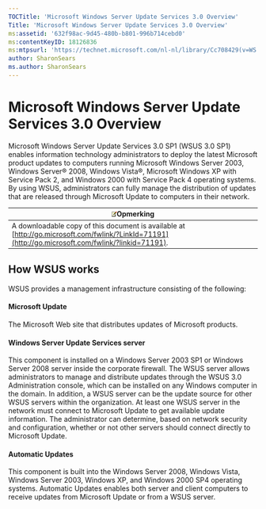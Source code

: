 ```yaml
---
TOCTitle: 'Microsoft Windows Server Update Services 3.0 Overview'
Title: 'Microsoft Windows Server Update Services 3.0 Overview'
ms:assetid: '632f98ac-9d45-480b-b801-996b714cebd0'
ms:contentKeyID: 18126836
ms:mtpsurl: 'https://technet.microsoft.com/nl-nl/library/Cc708429(v=WS.10)'
author: SharonSears
ms.author: SharonSears
---
```


Microsoft Windows Server Update Services 3.0 Overview
=====================================================

Microsoft Windows Server Update Services 3.0 SP1 (WSUS 3.0 SP1) enables information technology administrators to deploy the latest Microsoft product updates to computers running Microsoft Windows Server 2003, Windows Server® 2008, Windows Vista®, Microsoft Windows XP with Service Pack 2, and Windows 2000 with Service Pack 4 operating systems. By using WSUS, administrators can fully manage the distribution of updates that are released through Microsoft Update to computers in their network.

| ![](/security-updates/images/Cc708429.note(WS.10).gif)Opmerking                                                                         |
|----------------------------------------------------------------------------------------------------------------------------------------------------|
| A downloadable copy of this document is available at [http://go.microsoft.com/fwlink/?LinkId=71191](http://go.microsoft.com/fwlink/?linkid=71191). |

How WSUS works
--------------

WSUS provides a management infrastructure consisting of the following:

#### Microsoft Update

The Microsoft Web site that distributes updates of Microsoft products.

#### Windows Server Update Services server

This component is installed on a Windows Server 2003 SP1 or Windows Server 2008 server inside the corporate firewall. The WSUS server allows administrators to manage and distribute updates through the WSUS 3.0 Administration console, which can be installed on any Windows computer in the domain. In addition, a WSUS server can be the update source for other WSUS servers within the organization. At least one WSUS server in the network must connect to Microsoft Update to get available update information. The administrator can determine, based on network security and configuration, whether or not other servers should connect directly to Microsoft Update.

#### Automatic Updates

This component is built into the Windows Server 2008, Windows Vista, Windows Server 2003, Windows XP, and Windows 2000 SP4 operating systems. Automatic Updates enables both server and client computers to receive updates from Microsoft Update or from a WSUS server.
